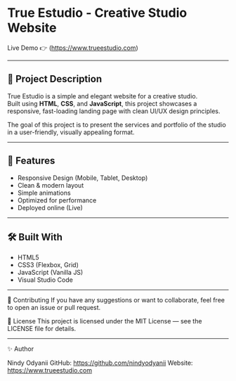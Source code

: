 # True Estudio - Creative Studio Website

Live Demo 👉 (https://www.trueestudio.com)

---

## 📝 Project Description

True Estudio is a simple and elegant website for a creative studio.  
Built using **HTML**, **CSS**, and **JavaScript**, this project showcases a responsive, fast-loading landing page with clean UI/UX design principles.

The goal of this project is to present the services and portfolio of the studio in a user-friendly, visually appealing format.

---

## 🚀 Features

- Responsive Design (Mobile, Tablet, Desktop)
- Clean & modern layout
- Simple animations
- Optimized for performance
- Deployed online (Live)

---

## 🛠️ Built With

- HTML5
- CSS3 (Flexbox, Grid)
- JavaScript (Vanilla JS)
- Visual Studio Code

---

🤝 Contributing
If you have any suggestions or want to collaborate, feel free to open an issue or pull request.

📄 License
This project is licensed under the MIT License — see the LICENSE file for details.


---

✨ Author 

Nindy Odyanii
GitHub: https://github.com/nindyodyanii
Website: https://www.trueestudio.com
